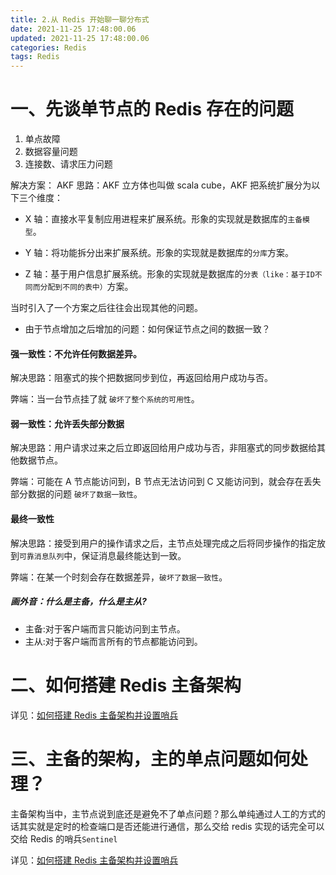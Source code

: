 ```yaml
---
title: 2.从 Redis 开始聊一聊分布式
date: 2021-11-25 17:48:00.06
updated: 2021-11-25 17:48:00.06
categories: Redis
tags: Redis
---
```


# 一、先谈单节点的 Redis 存在的问题

1. 单点故障
2. 数据容量问题
3. 连接数、请求压力问题

解决方案：
AKF 思路：AKF 立方体也叫做 scala cube，AKF 把系统扩展分为以下三个维度：

- X 轴：直接水平复制应用进程来扩展系统。形象的实现就是数据库的`主备模型`。

- Y 轴：将功能拆分出来扩展系统。形象的实现就是数据库的`分库`方案。

- Z 轴：基于用户信息扩展系统。形象的实现就是数据库的`分表（like：基于ID不同而分配到不同的表中）`方案。

当时引入了一个方案之后往往会出现其他的问题。

- 由于节点增加之后增加的问题：如何保证节点之间的数据一致？

#### 强一致性：不允许任何数据差异。

解决思路：阻塞式的挨个把数据同步到位，再返回给用户成功与否。

弊端：当一台节点挂了就 `破坏了整个系统的可用性`。

#### 弱一致性：允许丢失部分数据

解决思路：用户请求过来之后立即返回给用户成功与否，非阻塞式的同步数据给其他数据节点。

弊端：可能在 A 节点能访问到，B 节点无法访问到 C 又能访问到，就会存在丢失部分数据的问题 `破坏了数据一致性`。

#### 最终一致性

解决思路：接受到用户的操作请求之后，主节点处理完成之后将同步操作的指定放到`可靠消息队列`中，保证消息最终能达到一致。

弊端：在某一个时刻会存在数据差异，`破坏了数据一致性`。

##### 画外音：什么是主备，什么是主从?

- 主备:对于客户端而言只能访问到主节点。
- 主从:对于客户端而言所有的节点都能访问到。

# 二、如何搭建 Redis 主备架构

详见：[如何搭建 Redis 主备架构并设置哨兵](https://mp.weixin.qq.com/s/v1e2obUx6Mui3NpV2Ovo9Q)

# 三、主备的架构，主的单点问题如何处理？

主备架构当中，主节点说到底还是避免不了单点问题？那么单纯通过人工的方式的话其实就是定时的检查端口是否还能进行通信，那么交给 redis 实现的话完全可以交给 Redis 的哨兵`Sentinel`

详见：[如何搭建 Redis 主备架构并设置哨兵](https://mp.weixin.qq.com/s/v1e2obUx6Mui3NpV2Ovo9Q)
